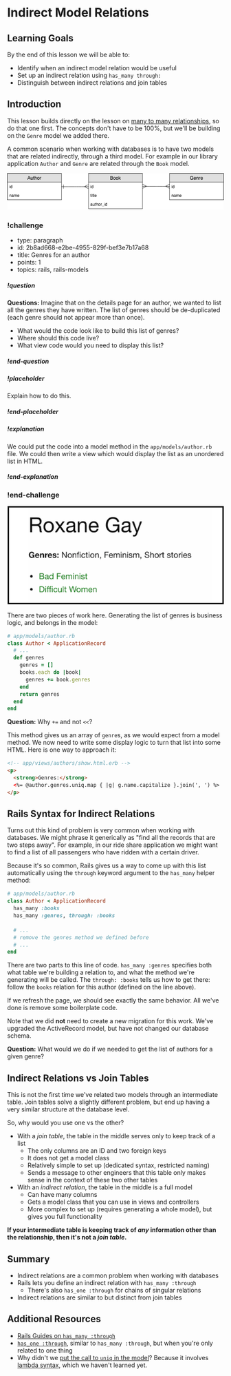 # Indirect Model Relations

## Learning Goals

By the end of this lesson we will be able to:

- Identify when an indirect model relation would be useful
- Set up an indirect relation using `has_many through:`
- Distinguish between indirect relations and join tables

## Introduction

This lesson builds directly on the lesson on [many to many relationships](many-to-many-relationships.md), so do that one first. The concepts don't have to be 100%, but we'll be building on the `Genre` model we added there.

A common scenario when working with databases is to have two models that are related indirectly, through a third model. For example in our library application `Author` and `Genre` are related through the `Book` model.

![Author and Genre are related through Book](images/indirect-model-relation.png)
<!-- https://www.draw.io/#G1n2OylcmI2jEzvX_W76-0OpfHfk5QPnOE -->



<!-- >>>>>>>>>>>>>>>>>>>>>> BEGIN CHALLENGE >>>>>>>>>>>>>>>>>>>>>> -->
<!-- Replace everything in square brackets [] and remove brackets  -->

### !challenge

* type: paragraph
* id: 2b8ad668-e2be-4955-829f-bef3e7b17a68
* title: Genres for an author
* points: 1
* topics: rails, rails-models

##### !question

**Questions:** Imagine that on the details page for an author, we wanted to list all the genres they have written. The list of genres should be de-duplicated (each genre should not appear more than once).
- What would the code look like to build this list of genres?
- Where should this code live?
- What view code would you need to display this list?

##### !end-question

##### !placeholder

Explain how to do this.

##### !end-placeholder

<!-- other optional sections -->
<!-- !hint - !end-hint (markdown, users can see after a failed attempt) -->
<!-- !rubric - !end-rubric (markdown, instructors can see while scoring a checkpoint) -->
##### !explanation

We could put the code into a model method in the `app/models/author.rb` file.  We could then write a view which would display the list as an unordered list in HTML.  

##### !end-explanation

### !end-challenge

<!-- ======================= END CHALLENGE ======================= -->

![Genre list for an author](images/indirect-relation-ui.png)

There are two pieces of work here. Generating the list of genres is business logic, and belongs in the model:

```ruby
# app/models/author.rb
class Author < ApplicationRecord
  # ...
  def genres
    genres = []
    books.each do |book|
      genres += book.genres
    end
    return genres
  end
end
```

**Question:** Why `+=` and not `<<`?

This method gives us an array of `genre`s, as we would expect from a model method. We now need to write some display logic to turn that list into some HTML. Here is one way to approach it:

```html
<!-- app/views/authors/show.html.erb -->
<p>
  <strong>Genres:</strong>
  <%= @author.genres.uniq.map { |g| g.name.capitalize }.join(', ') %>
</p>
```

## Rails Syntax for Indirect Relations

Turns out this kind of problem is very common when working with databases. We might phrase it generically as "find all the records that are two steps away". For example, in our ride share application we might want to find a list of all passengers who have ridden with a certain driver.

Because it's so common, Rails gives us a way to come up with this list automatically using the `through` keyword argument to the `has_many` helper method:

```ruby
# app/models/author.rb
class Author < ApplicationRecord
  has_many :books
  has_many :genres, through: :books

  # ...
  # remove the genres method we defined before
  # ...
end
```

There are two parts to this line of code. `has_many :genres` specifies both what table we're building a relation to, and what the method we're generating will be called. The `through: :books` tells us how to get there: follow the `books` relation for this author (defined on the line above).

If we refresh the page, we should see exactly the same behavior. All we've done is remove some boilerplate code.

Note that we did **not** need to create a new migration for this work. We've upgraded the ActiveRecord model, but have not changed our database schema.

**Question:** What would we do if we needed to get the list of authors for a given genre?

## Indirect Relations vs Join Tables

This is not the first time we've related two models through an intermediate table. Join tables solve a slightly different problem, but end up having a very similar structure at the database level.

So, why would you use one vs the other?

- With a _join table_, the table in the middle serves only to keep track of a list
  - The only columns are an ID and two foreign keys
  - It does not get a model class
  - Relatively simple to set up (dedicated syntax, restricted naming)
  - Sends a message to other engineers that this table only makes sense in the context of these two other tables
- With an _indirect relation_, the table in the middle is a full model
  - Can have many columns
  - Gets a model class that you can use in views and controllers
  - More complex to set up (requires generating a whole model), but gives you full functionality

**If your intermediate table is keeping track of _any_ information other than the relationship, then it's not a _join table_.**

## Summary

- Indirect relations are a common problem when working with databases
- Rails lets you define an indirect relation with `has_many :through`
  - There's also `has_one :through` for chains of singular relations
- Indirect relations are similar to but distinct from join tables

## Additional Resources

- [Rails Guides on `has_many :through`](https://guides.rubyonrails.org/association_basics.html#the-has-many-through-association)
- [`has_one :through`](https://guides.rubyonrails.org/association_basics.html#the-has-one-through-association), similar to `has_many :through`, but when you're only related to one thing
- Why didn't we [put the call to `uniq` in the model](https://stackoverflow.com/a/318146/1513338)? Because it involves [lambda syntax](https://stackoverflow.com/questions/8476627/what-do-you-call-the-operator-in-ruby), which we haven't learned yet.